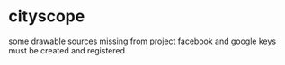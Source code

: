 # cityscope

some drawable sources missing from project
facebook and google keys must be created and registered
